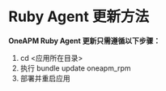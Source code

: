 # Ruby Agent 更新方法
**OneAPM Ruby Agent 更新只需遵循以下步骤：**

 1. cd <应用所在目录>
 2. 执行 bundle update oneapm_rpm
 3. 部署并重启应用

